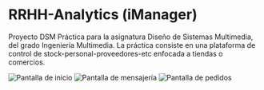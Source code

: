 # RRHH-Analytics (iManager)
Proyecto DSM
Práctica para la asignatura Diseño de Sistemas Multimedia, del grado Ingeniería Multimedia.
La práctica consiste en una plataforma de control de stock-personal-proveedores-etc enfocada a tiendas o comercios.

<img src="http://i.imgur.com/TLnq5k7.jpg" alt="Pantalla de inicio">

<img src="http://i.imgur.com/nPnwjR6.jpg" alt="Pantalla de mensajería">

<img src="http://i.imgur.com/fUo9Hrc.jpg" alt="Pantalla de pedidos">
